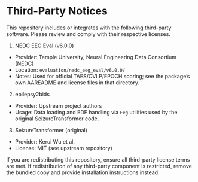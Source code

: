 # Third-Party Notices

This repository includes or integrates with the following third-party software. Please review and comply with their respective licenses.

1) NEDC EEG Eval (v6.0.0)
- Provider: Temple University, Neural Engineering Data Consortium (NEDC)
- Location: `evaluation/nedc_eeg_eval/v6.0.0/`
- Notes: Used for official TAES/OVLP/EPOCH scoring; see the package’s own AAREADME and license files in that directory.

2) epilepsy2bids
- Provider: Upstream project authors
- Usage: Data loading and EDF handling via `Eeg` utilities used by the original SeizureTransformer code.

3) SeizureTransformer (original)
- Provider: Kerui Wu et al.
- License: MIT (see upstream repository)

If you are redistributing this repository, ensure all third-party license terms are met. If redistribution of any third-party component is restricted, remove the bundled copy and provide installation instructions instead.

